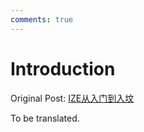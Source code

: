 ```yaml
---
comments: true
---
```


# Introduction

Original Post: [IZE从入门到入坟](https://www.bilibili.com/read/readlist/rl191642) 

To be translated.